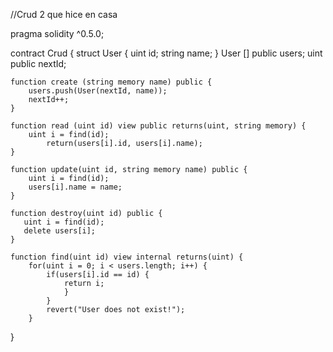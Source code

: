 //Crud 2 que hice en casa

pragma solidity ^0.5.0;

contract Crud {
    struct User {
        uint id;
        string name;
    }
    User [] public users;
    uint public nextId;

    function create (string memory name) public {
        users.push(User(nextId, name));
        nextId++;
    }

    function read (uint id) view public returns(uint, string memory) {
        uint i = find(id);
            return(users[i].id, users[i].name);           
    }

    function update(uint id, string memory name) public {
        uint i = find(id);
        users[i].name = name;
    }

    function destroy(uint id) public {
       uint i = find(id);
       delete users[i];
    }

    function find(uint id) view internal returns(uint) {
        for(uint i = 0; i < users.length; i++) {
            if(users[i].id == id) {
                return i;
                }   
            }
            revert("User does not exist!");
        }
}
